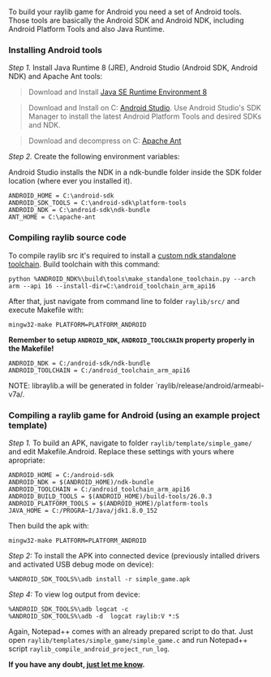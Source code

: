 To build your raylib game for Android you need a set of Android tools. Those tools are basically the Android SDK and Android NDK, including Android Platform Tools and also Java Runtime.

### Installing Android tools

_Step 1._ Install Java Runtime 8 (JRE), Android Studio (Android SDK, Android NDK) and Apache Ant tools:

> Download and Install [Java SE Runtime Environment 8](http://www.oracle.com/technetwork/java/javase/downloads/jre8-downloads-2133155.html)

> Download and Install on C: [Android Studio](https://dl.google.com/dl/android/studio/install/3.0.1.0/android-studio-ide-171.4443003-windows.exe).
Use Android Studio's SDK Manager to install the latest Android Platform Tools and desired SDKs and NDK.

> Download and decompress on C: [Apache Ant](http://www-eu.apache.org/dist//ant/binaries/apache-ant-1.10.1-bin.zip)

_Step 2._ Create the following environment variables:

Android Studio installs the NDK in a ndk-bundle folder inside the SDK folder location (where ever you installed it).

    ANDROID_HOME = C:\android-sdk
    ANDROID_SDK_TOOLS = C:\android-sdk\platform-tools
    ANDROID_NDK = C:\android-sdk\ndk-bundle
    ANT_HOME = C:\apache-ant

### Compiling raylib source code

To compile raylib src it's required to install a [custom ndk standalone toolchain](https://developer.android.com/ndk/guides/standalone_toolchain.html).
 Build toolchain with this command:

    python %ANDROID_NDK%\build\tools\make_standalone_toolchain.py --arch arm --api 16 --install-dir=C:\android_toolchain_arm_api16

After that, just navigate from command line to folder `raylib/src/` and execute Makefile with:

    mingw32-make PLATFORM=PLATFORM_ANDROID

**Remember to setup `ANDROID_NDK`, `ANDROID_TOOLCHAIN` property properly in the Makefile!**

    ANDROID_NDK = C:/android-sdk/ndk-bundle
    ANDROID_TOOLCHAIN = C:/android_toolchain_arm_api16

NOTE: libraylib.a will be generated in folder `raylib/release/android/armeabi-v7a/.

### Compiling a raylib game for Android (using an example project template)

_Step 1._ To build an APK, navigate to folder `raylib/template/simple_game/` and edit Makefile.Android. Replace these
settings with yours where apropriate:

    ANDROID_HOME = C:/android-sdk
    ANDROID_NDK = $(ANDROID_HOME)/ndk-bundle
    ANDROID_TOOLCHAIN = C:/android_toolchain_arm_api16
    ANDROID_BUILD_TOOLS = $(ANDROID_HOME)/build-tools/26.0.3
    ANDROID_PLATFORM_TOOLS = $(ANDROID_HOME)/platform-tools
    JAVA_HOME = C:/PROGRA~1/Java/jdk1.8.0_152

Then build the apk with:
    
    mingw32-make PLATFORM=PLATFORM_ANDROID

_Step 2:_ To install the APK into connected device (previously intalled drivers and activated USB debug mode on device):

    %ANDROID_SDK_TOOLS%\adb install -r simple_game.apk

_Step 4:_ To view log output from device:

    %ANDROID_SDK_TOOLS%\adb logcat -c
    %ANDROID_SDK_TOOLS%\adb -d  logcat raylib:V *:S

Again, Notepad++ comes with an already prepared script to do that. Just open `raylib/templates/simple_game/simple_game.c` and run Notepad++ script `raylib_compile_android_project_run_log`.


**If you have any doubt, [just let me know][raysan5].**

[raysan5]: mailto:raysan5@gmail.com "Ramon Santamaria - Ray San"